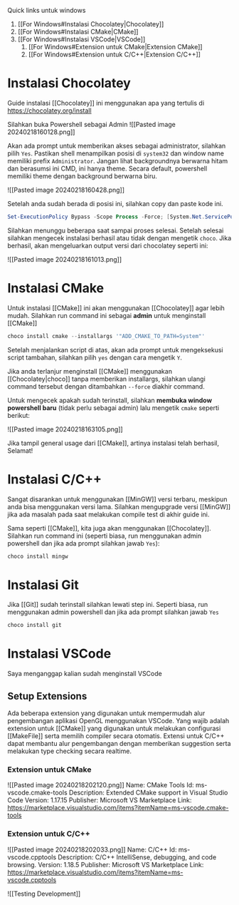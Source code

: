 Quick links untuk windows

1. [[For Windows#Instalasi Chocolatey|Chocolatey]]
2. [[For Windows#Instalasi CMake|CMake]]
3. [[For Windows#Instalasi VSCode|VSCode]]
	1. [[For Windows#Extension untuk CMake|Extension CMake]]
	2. [[For Windows#Extension untuk C/C++|Extension C/C++]]

# Instalasi Chocolatey

Guide instalasi [[Chocolatey]] ini menggunakan apa yang tertulis di https://chocolatey.org/install

Silahkan buka Powershell sebagai Admin
![[Pasted image 20240218160128.png]]

Akan ada prompt untuk memberikan akses sebagai administrator, silahkan pilih `Yes`. Pastikan shell menampilkan posisi di `system32` dan window name memiliki prefix `Administrator`. Jangan lihat backgroundnya berwarna hitam dan berasumsi ini CMD, ini hanya theme. Secara default, powershell memiliki theme dengan background berwarna biru.

![[Pasted image 20240218160428.png]]

Setelah anda sudah berada di posisi ini, silahkan copy dan paste kode ini.

```powershell
Set-ExecutionPolicy Bypass -Scope Process -Force; [System.Net.ServicePointManager]::SecurityProtocol = [System.Net.ServicePointManager]::SecurityProtocol -bor 3072; iex ((New-Object System.Net.WebClient).DownloadString('https://community.chocolatey.org/install.ps1'))
```

Silahkan menunggu beberapa saat sampai proses selesai. Setelah selesai silahkan mengecek instalasi berhasil atau tidak dengan mengetik `choco`. Jika berhasil, akan mengeluarkan output versi dari chocolatey seperti ini:

![[Pasted image 20240218161013.png]]

# Instalasi CMake

Untuk instalasi [[CMake]] ini akan menggunakan [[Chocolatey]] agar lebih mudah. Silahkan run command ini sebagai **admin** untuk menginstall [[CMake]] 

```powershell
choco install cmake --installargs '"ADD_CMAKE_TO_PATH=System"'
```

Setelah menjalankan script di atas, akan ada prompt untuk mengeksekusi script tambahan, silahkan pilih `yes` dengan cara mengetik `Y`.

Jika anda terlanjur menginstall [[CMake]] menggunakan [[Chocolatey|choco]] tanpa memberikan installargs, silahkan ulangi command tersebut dengan ditambahkan `--force` diakhir command.

Untuk mengecek apakah sudah terinstall, silahkan **membuka window powershell baru** (tidak perlu sebagai admin) lalu mengetik `cmake` seperti berikut:

![[Pasted image 20240218163105.png]]

Jika tampil general usage dari [[CMake]], artinya instalasi telah berhasil, Selamat!
# Instalasi C/C++

Sangat disarankan untuk menggunakan [[MinGW]] versi terbaru, meskipun anda bisa menggunakan versi lama. Silahkan mengupgrade versi [[MinGW]] jika ada masalah pada saat melakukan compile test di akhir guide ini.

Sama seperti [[CMake]], kita juga akan menggunakan [[Chocolatey]]. Silahkan run command ini (seperti biasa, run menggunakan admin powershell dan jika ada prompt silahkan jawab `Yes`):

```powershell
choco install mingw
```
# Instalasi Git

Jika [[Git]] sudah terinstall silahkan lewati step ini. Seperti biasa, run menggunakan admin powershell dan jika ada prompt silahkan jawab `Yes`

```powershell
choco install git
```

# Instalasi VSCode

Saya menganggap kalian sudah menginstall VSCode

## Setup Extensions

Ada beberapa extension yang digunakan untuk mempermudah alur pengembangan aplikasi OpenGL menggunakan VSCode. Yang wajib adalah extension untuk [[CMake]] yang digunakan untuk melakukan configurasi [[MakeFile]] serta memilih compiler secara otomatis. Extensi untuk C/C++ dapat membantu alur pengembangan dengan memberikan suggestion serta melakukan type checking secara realtime.
### Extension untuk CMake
![[Pasted image 20240218202120.png]]
Name: CMake Tools
Id: ms-vscode.cmake-tools
Description: Extended CMake support in Visual Studio Code
Version: 1.17.15
Publisher: Microsoft
VS Marketplace Link: https://marketplace.visualstudio.com/items?itemName=ms-vscode.cmake-tools
### Extension untuk C/C++
![[Pasted image 20240218202033.png]]
Name: C/C++
Id: ms-vscode.cpptools
Description: C/C++ IntelliSense, debugging, and code browsing.
Version: 1.18.5
Publisher: Microsoft
VS Marketplace Link: https://marketplace.visualstudio.com/items?itemName=ms-vscode.cpptools

![[Testing Development]]